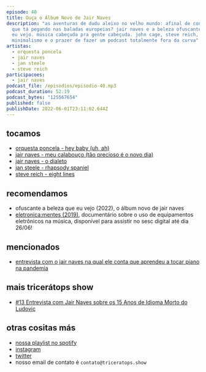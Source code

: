 ```yaml
---
episode: 40
title: Ouça o Álbum Novo de Jair Naves
description: "as aventuras de dudu aleixo no velho mundo: afinal de contas, o
  que tá pegando nas baladas europeias? jair naves e a beleza ofuscante do que
  eu vejo. música cabeçuda pra gente cabeçuda. john cage, steve reich,
  minimalismo e o prazer de fazer um podcast totalmente fora da curva"
artistas:
  - orquesta poncela
  - jair naves
  - jan steele
  - steve reich
participacoes:
  - jair naves
podcast_file: /episodios/episodio-40.mp3
podcast_duration: 52:19
podcast_bytes: "125567654"
published: false
publishDate: 2022-06-01T23:11:02.644Z
---
```

## tocamos
* [orquesta poncela - hey baby (uh, ah)](https://youtu.be/Uce9YAk5QPI)
* [jair naves - meu calabouço (tão precioso é o novo dia)](https://www.youtube.com/watch?v=BwyRIB6n-RI)
* [jair naves - o dialeto](https://www.youtube.com/watch?v=s-PWdNLA4Es)
* [jan steele - rhapsody spaniel](https://www.youtube.com/watch?v=hf8XOBD7G3o)
* [steve reich - eight lines](https://www.youtube.com/watch?v=WgzQcDrX86M)

## recomendamos
* ofuscante a beleza que eu vejo (2022), o álbum novo de jair naves
* [eletronica:mentes (2019)](https://sesc.digital/conteudo/cinema-e-video/cinema-em-casa-com-sesc/eletronica-mentes), documentário sobre o uso de equipamentos eletrônicos na música, disponível para assistir no sesc digital até dia 26/06!

## mencionados
* [entrevista com o jair naves na qual ele conta que aprendeu a tocar piano na pandemia](https://hitsperdidos.com/2022/05/20/jair-naves-ofuscante-a-beleza-que-eu-vejo/)

## mais tricerátops show
* [#13 Entrevista com Jair Naves sobre os 15 Anos de Idioma Morto do Ludovic](https://www.triceratops.show/episodios/13/)

## otras cositas más
* [nossa playlist no spotify](https://open.spotify.com/playlist/0UiztKuga6LmTAxWTsUQdw?si=fb96026bc1994d90)
* [instagram](https://www.instagram.com/triceratops.show/)
* [twitter](https://twitter.com/TriceratopsShow/)
* nosso email de contato é `contato@triceratops.show`
